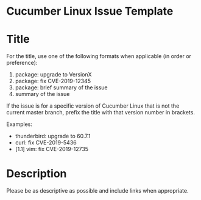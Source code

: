 Cucumber Linux Issue Template
=============================

# Title

For the title, use one of the following formats when applicable (in order or
preference):
1. package: upgrade to VersionX
2. package: fix CVE-2019-12345
3. package: brief summary of the issue
4. summary of the issue

If the issue is for a specific version of Cucumber Linux that is not the
current master branch, prefix the title with that version number in brackets.

Examples:
* thunderbird: upgrade to 60.7.1
* curl: fix CVE-2019-5436
* [1.1] vim: fix CVE-2019-12735

# Description

Please be as descriptive as possible and include links when appropriate.


